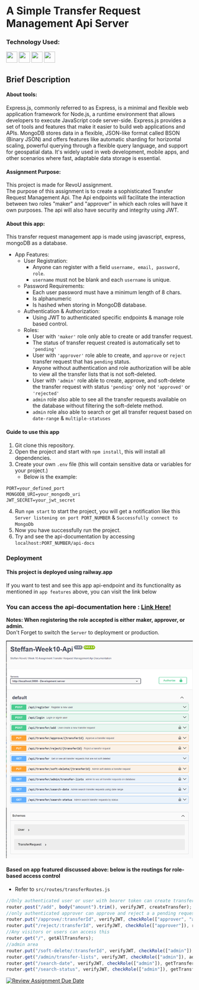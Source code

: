 # A Simple Transfer Request Management Api Server

### Technology Used:

<p align="left">    
<img src="https://cdn.jsdelivr.net/gh/devicons/devicon/icons/javascript/javascript-original.svg" width="30"
                height="30" />
<img src="https://cdn.jsdelivr.net/gh/devicons/devicon/icons/express/express-original.svg" width="30"
                height="30" />
<img src="https://cdn.jsdelivr.net/gh/devicons/devicon/icons/mongodb/mongodb-original-wordmark.svg"
           width="30"
                height="30" />
<img src="https://cdn.jsdelivr.net/gh/devicons/devicon/icons/nodejs/nodejs-original.svg" width="30"
                height="30"/>
                
</p>

## Brief Description

#### About tools:

Express.js, commonly referred to as Express, is a minimal and flexible web application framework for Node.js, a runtime environment that allows developers to execute JavaScript code server-side. Express.js provides a set of tools and features that make it easier to build web applications and APIs. MongoDB stores data in a flexible, JSON-like format called BSON (Binary JSON) and offers features like automatic sharding for horizontal scaling, powerful querying through a flexible query language, and support for geospatial data. It's widely used in web development, mobile apps, and other scenarios where fast, adaptable data storage is essential.

#### Assignment Purpose:

This project is made for RevoU assignment.<br>
The purpose of this assignment is to create a sophisticated Transfer Request Management Api. The Api endpoints will facilitate the interaction between two roles "maker" and "approver" in which each roles will have it own purposes. The api will also have security and integrity using JWT.

#### About this app:

This transfer request management app is made using javascript, express, mongoDB as a database.

- App Features:
  - User Registration:
    - Anyone can register with a field `username, email, password, role`.
    - `username` must not be blank and each `username` is unique.
  - Password Requirements:
    - Each user password must have a minimum length of 8 chars.
    - Is alphanumeric
    - Is hashed when storing in MongoDB database.
  - Authentication & Authorization:
    - Using JWT to authenticated specific endpoints & manage role based control.
  - Roles:
    - User with `'maker'` role only able to create or add transfer request.
    - The status of transfer request created is automatically set to `'pending'`
    - User with `'approver'` role able to create, and `approve` or `reject` transfer request that has `pending` status.
    - Anyone without authentication and role authorization will be able to view all the transfer lists that is not soft-deleted.
    - User with `'admin'` role able to create, approve, and soft-delete the transfer request with status `'pending'` only not `'approved'` or `'rejected'`
    - `admin` role also able to see all the transfer requests available on the database without filtering the soft-delete method.
    - `admin` role also able to search or get all transfer request based on `date-range` & `multiple-statuses`

#### Guide to use this app

1. Git clone this repository.
2. Open the project and start with `npm install`, this will install all dependencies.
3. Create your own `.env` file (this will contain sensitive data or variables for your project.)
   - Below is the example:

```env
PORT=your_defined_port
MONGODB_URI=your_mongodb_uri
JWT_SECRET=your_jwt_secret
```

4. Run `npm start` to start the project, you will get a notification like this `Server listening on port PORT_NUMBER` & `Successfully connect to MongoDb`
5. Now you have successfully run the project.
6. Try and see the api-documentation by accessing `localhost:PORT_NUMBER/api-docs`

### Deployment

#### This project is deployed using railway.app
If you want to test and see this app api-endpoint and its functionality as mentioned in `app features` above, you can visit the link below <br>
### You can access the api-documentation here : [Link Here!](https://transfer-management-app-production.up.railway.app/api-docs/)
**Notes: When registering the role accepted is either maker, approver, or admin.**<br>
Don't Forget to switch the `Server` to deployment or production.

![swagger-ui-ss](./images/image.png)

#### Based on app featured discussed above: below is the routings for role-based access control
- Refer to `src/routes/transferRoutes.js`
```javascript
//Only authenticated user or user with bearer token can create transfer request
router.post("/add", body("amount").trim(), verifyJWT, createTransfer);
//only authenticated approver can approve and reject a a pending request
router.put("/approve/:transferId", verifyJWT, checkRole(["approver", "admin"]), approveTransferReq);
router.put("/reject/:transferId", verifyJWT, checkRole(["approver"]), rejectTransferReq);
//Any visitors or users can access this
router.get("/", getAllTransfers);
//admin area
router.put("/soft-delete/:transferId", verifyJWT, checkRole(["admin"]), softDeleteTransferReq);
router.get("/admin/transfer-lists", verifyJWT, checkRole(["admin"]), adminGetAllTransfers)
router.get("/search-date", verifyJWT, checkRole(["admin"]), getTransferReqByDateRange,);
router.get("/search-status", verifyJWT, checkRole(["admin"]), getTransferReqByStatuses);
```

[![Review Assignment Due Date](https://classroom.github.com/assets/deadline-readme-button-24ddc0f5d75046c5622901739e7c5dd533143b0c8e959d652212380cedb1ea36.svg)](https://classroom.github.com/a/zrfmWHEN)
